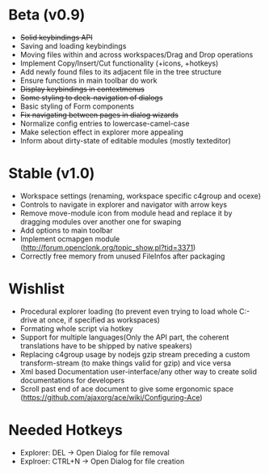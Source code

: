 # Beta (v0.9)
- ~~Solid keybindings API~~
- Saving and loading keybindings
- Moving files within and across workspaces/Drag and Drop operations
- Implement Copy/Insert/Cut functionality (+icons, +hotkeys)
- Add newly found files to its adjacent file in the tree structure
- Ensure functions in main toolbar do work
- ~~Display keybindings in contextmenus~~
- ~~Some styling to deck-navigation of dialogs~~
- Basic styling of Form components
- ~~Fix navigating between pages in dialog wizards~~
- Normalize config entries to lowercase-camel-case
- Make selection effect in explorer more appealing
- Inform about dirty-state of editable modules (mostly texteditor)

# Stable (v1.0)
- Workspace settings (renaming, workspace specific c4group and ocexe)
- Controls to navigate in explorer and navigator with arrow keys
- Remove move-module icon from module head and replace it by dragging modules over another one for swaping
- Add options to main toolbar
- Implement ocmapgen module (http://forum.openclonk.org/topic_show.pl?tid=3371)
- Correctly free memory from unused FileInfos after packaging

# Wishlist
- Procedural explorer loading (to prevent even trying to load whole C:-drive at once, if specified as workspaces)
- Formating whole script via hotkey
- Support for multiple languages(Only the API part, the coherent translations have to be shipped by native speakers)
- Replacing c4group usage by nodejs gzip stream preceding a custom transform-stream (to make things valid for gzip) and vice versa
- Xml based Documentation user-interface/any other way to create solid documentations for developers
- Scroll past end of ace document to give some ergonomic space (https://github.com/ajaxorg/ace/wiki/Configuring-Ace)

# Needed Hotkeys
- Explorer: DEL -> Open Dialog for file removal
- Explroer: CTRL+N -> Open Dialog for file creation